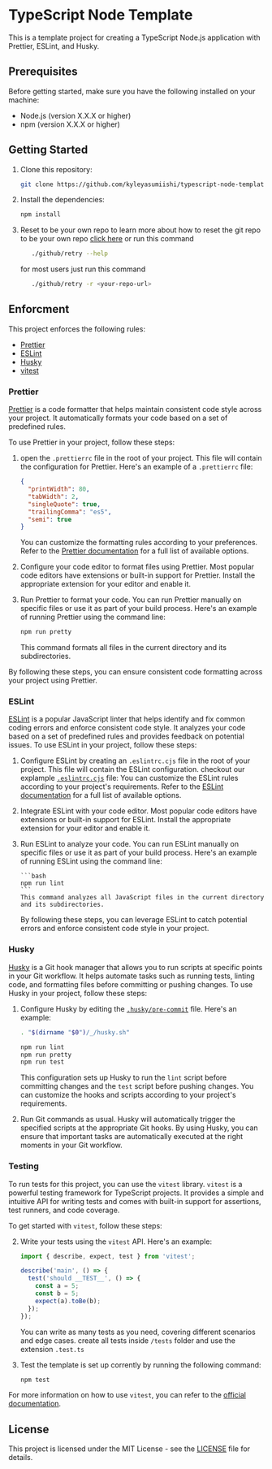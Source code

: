 # TypeScript Node Template

This is a template project for creating a TypeScript Node.js application with Prettier, ESLint, and Husky.

## Prerequisites

Before getting started, make sure you have the following installed on your machine:

- Node.js (version X.X.X or higher)
- npm (version X.X.X or higher)

## Getting Started

1. Clone this repository:

   ```bash
   git clone https://github.com/kyleyasumiishi/typescript-node-template.git
   ```

2. Install the dependencies:

   ```bash
   npm install
   ```

3. Reset to be your own repo
      to learn more about how to reset the git repo to be your own repo [click here](./github/reset) or run this command
      ```bash
         ./github/retry --help
      ```
      for most users just run this command
      ```bash
         ./github/retry -r <your-repo-url>
      ```



## Enforcment

This project enforces the following rules:

- [Prettier](#prettier)
- [ESLint](#eslint)
- [Husky](#husky)
- [vitest](#testing)

### Prettier

[Prettier](https://prettier.io/) is a code formatter that helps maintain consistent code style across your project. It automatically formats your code based on a set of predefined rules.

To use Prettier in your project, follow these steps:

1. open the `.prettierrc` file in the root of your project. This file will contain the configuration for Prettier. Here's an example of a `.prettierrc` file:

   ```json
   {
     "printWidth": 80,
     "tabWidth": 2,
     "singleQuote": true,
     "trailingComma": "es5",
     "semi": true
   }
   ```

   You can customize the formatting rules according to your preferences. Refer to the [Prettier documentation](https://prettier.io/docs/en/configuration.html) for a full list of available options.

2. Configure your code editor to format files using Prettier. Most popular code editors have extensions or built-in support for Prettier. Install the appropriate extension for your editor and enable it.

3. Run Prettier to format your code. You can run Prettier manually on specific files or use it as part of your build process. Here's an example of running Prettier using the command line:

   ```bash
   npm run pretty
   ```

   This command formats all files in the current directory and its subdirectories.

By following these steps, you can ensure consistent code formatting across your project using Prettier.

### ESLint

[ESLint](https://eslint.org/) is a popular JavaScript linter that helps identify and fix common coding errors and enforce consistent code style. It analyzes your code based on a set of predefined rules and provides feedback on potential issues.
To use ESLint in your project, follow these steps:

1.  Configure ESLint by creating an `.eslintrc.cjs` file in the root of your project. This file will contain the ESLint configuration. checkout our explample [`.eslintrc.cjs`](.eslintrc.cjs) file:
    You can customize the ESLint rules according to your project's requirements. Refer to the [ESLint documentation](https://eslint.org/docs/user-guide/configuring) for a full list of available options.
2.  Integrate ESLint with your code editor. Most popular code editors have extensions or built-in support for ESLint. Install the appropriate extension for your editor and enable it.
3.  Run ESLint to analyze your code. You can run ESLint manually on specific files or use it as part of your build process. Here's an example of running ESLint using the command line:

        ```bash
        npm run lint
        ```
        This command analyzes all JavaScript files in the current directory and its subdirectories.

    By following these steps, you can leverage ESLint to catch potential errors and enforce consistent code style in your project.

### Husky

[Husky](https://typicode.github.io/husky/#/) is a Git hook manager that allows you to run scripts at specific points in your Git workflow. It helps automate tasks such as running tests, linting code, and formatting files before committing or pushing changes.
To use Husky in your project, follow these steps:

1. Configure Husky by editing the [`.husky/pre-commit`](.husky/pre-commit) file. Here's an example:

   ```bash
   . "$(dirname "$0")/_/husky.sh"

   npm run lint
   npm run pretty
   npm run test
   ```

   This configuration sets up Husky to run the `lint` script before committing changes and the `test` script before pushing changes. You can customize the hooks and scripts according to your project's requirements.

2. Run Git commands as usual. Husky will automatically trigger the specified scripts at the appropriate Git hooks.
   By using Husky, you can ensure that important tasks are automatically executed at the right moments in your Git workflow.

### Testing

To run tests for this project, you can use the `vitest` library. `vitest` is a powerful testing framework for TypeScript projects. It provides a simple and intuitive API for writing tests and comes with built-in support for assertions, test runners, and code coverage.

To get started with `vitest`, follow these steps:

2. Write your tests using the `vitest` API. Here's an example:

   ```typescript
   import { describe, expect, test } from 'vitest';

   describe('main', () => {
     test('should __TEST__', () => {
       const a = 5;
       const b = 5;
       expect(a).toBe(b);
     });
   });
   ```

   You can write as many tests as you need, covering different scenarios and edge cases.
   create all tests inside `/tests` folder and use the extension `.test.ts`

3. Test the template is set up corrently by running the following command:

   ```bash
   npm test
   ```

For more information on how to use `vitest`, you can refer to the [official documentation](https://vitest.dev/docs).

## License

This project is licensed under the MIT License - see the [LICENSE](LICENSE) file for details.

